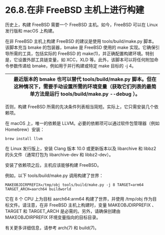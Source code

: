 # 26.8.在非 FreeBSD 主机上进行构建

历史上，构建 FreeBSD 需要一个 FreeBSD 主机。如今，FreeBSD 可以在 Linux 发行版和 macOS 上构建。

在非 FreeBSD 主机上构建 FreeBSD 的建议是使用 tools/build/make.py 脚本。该脚本充当 bmake 的包装器，bmake 是 FreeBSD 使用的 make 实现。它确保引导所需的工具，包括实际的 FreeBSD 的 make(1)，并正确配置构建环境。特别是，它设置外部工具链变量，如 XCC，XLD 等。此外，该脚本可以将任何附加命令参数传递给 bmake，例如用于并行构建或特定 make 目标的 -j 4。

|  | 最近版本的 bmake 也可以替代 tools/build/make.py 脚本。但在这种情况下，需要手动设置所需的环境变量（获取它们列表的最简单方法是运行 tools/build/make.py --debug ）。|
| -- | ------------------------------------------------------------------------------------------------------------------------------------------------------------------- |

否则，构建 FreeBSD 所需的先决条件列表相当简短。实际上，它只需安装几个依赖项。

在 macOS 上，唯一的依赖是 LLVM。必要的依赖项可以通过软件包管理器（例如 Homebrew）安装：

```
brew install llvm
```

在 Linux 发行版上，安装 Clang 版本 10.0 或更新版本以及 libarchive 和 libbz2 的头文件（通常打包为 libarchive-dev 和 libbz2-dev）。

安装了依赖项之后，主机应该能够构建 FreeBSD。

例如，以下 tools/build/make.py 调用构建了世界：

```
MAKEOBJDIRPREFIX=/tmp/obj tools/build/make.py -j 8 TARGET=arm64 TARGET_ARCH=aarch64 buildworld
```

它在 8 个 CPU 上为目标 aarch64:arm64 构建了世界，并使用 /tmp/obj 作为目标文件。请注意，在非 FreeBSD 主机上构建时，变量 MAKEOBJDIRPREFIX 、 TARGET 和 TARGET_ARCH 是必需的。另外，请确保创建由 MAKEOBJDIRPREFIX 环境变量指向的目标目录。

有关更多详细信息，请参考 arch(7) 和 build(7)。
